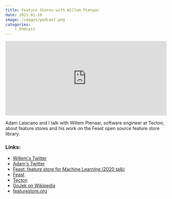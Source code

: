 ```yaml
---
title: Feature Stores with Willem Pienaar
date: 2021-01-16
image: /images/podcast.png
categories:
    - Podcast
---
```


<iframe src="https://open.spotify.com/embed-podcast/episode/2tVjErd1RD0t3BZbNXcKYH" width="100%" height="232" frameborder="0" allowtransparency="true" allow="encrypted-media"></iframe>

Adam Laiacano and I talk with Willem Pienaar, software engineer at Tecton, about feature stores and his work on the Feast open source feature store library.

### Links:

* [Willem's Twitter](https://twitter.com/willpienaar?lang=en)
* [Adam's Twitter](https://www.twitter.com/adamlaiacano)
* [Feast: feature store for Machine Learning (2020 talk)](https://www.youtube.com/watch?v=DaNv-Wf1MBA)
* [Feast](https://feast.dev/)
* [Tecton](http://tecton.ai/)
* [GoJek on Wikipedia](https://en.wikipedia.org/wiki/Gojek)
* [featurestore.org](https://www.featurestore.org/)